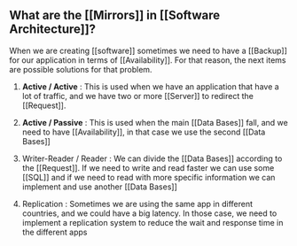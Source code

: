 
## What are the [[Mirrors]] in [[Software Architecture]]?

When we are creating [[software]] sometimes we need to have a [[Backup]] for our application in terms of [[Availability]]. For that reason, the next items are possible solutions for that problem.

1. **Active / Active** : This is used when we have an application that have a lot of traffic, and we have two or more [[Server]] to redirect the [[Request]].

2. **Active / Passive** : This is used when the main [[Data Bases]] fall, and we need to have [[Availability]], in that case we use the second [[Data Bases]]

3. Writer-Reader / Reader : We can divide the [[Data Bases]] according to the [[Request]]. If we need to write and read faster we can use some [[SQL]] and if we need to read with more specific information we can implement and use another [[Data Bases]]

4. Replication : Sometimes we are using the same app in different countries, and we could have a big latency. In those case, we need to implement a replication system to reduce the wait and response time in the different apps
